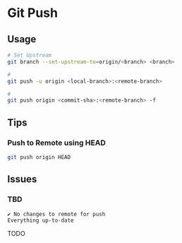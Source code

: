 # Git Push

## Usage

```sh
# Set Upstream
git branch --set-upstream-to=origin/<branch> <branch>

#
git push -u origin <local-branch>:<remote-branch>

#
git push origin <commit-sha>:<remote-branch> -f
```

## Tips

### Push to Remote using HEAD

```sh
git push origin HEAD
```

## Issues

### TBD

```log
✔ No changes to remote for push
Everything up-to-date
```

TODO

